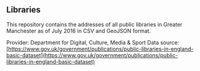 ## Libraries

This repository contains the addresses of all public libraries in Greater Manchester as of July 2016 in CSV and GeoJSON format.

Provider: Department for Digital, Culture, Media & Sport
Data source: [https://www.gov.uk/government/publications/public-libraries-in-england-basic-dataset](https://www.gov.uk/government/publications/public-libraries-in-england-basic-dataset)
